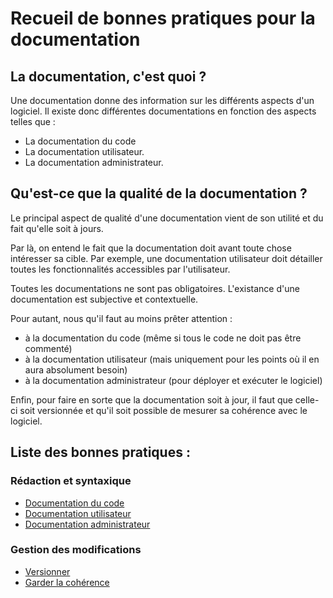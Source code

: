 Recueil de bonnes pratiques pour la documentation
=================================================

La documentation, c'est quoi ?
----------------------------

Une documentation donne des information sur les différents aspects d'un logiciel. Il existe donc différentes documentations en fonction des aspects telles que : 

* La documentation du code
* La documentation utilisateur.
* La documentation administrateur.

Qu'est-ce que la qualité de la documentation ?
----------------------------------------------

Le principal aspect de qualité d'une documentation vient de son utilité et du fait qu'elle soit à jours.

Par là, on entend le fait que la documentation doit avant toute chose intéresser sa cible. Par exemple, une documentation utilisateur doit détailler toutes les fonctionnalités accessibles par l'utilisateur.

Toutes les documentations ne sont pas obligatoires. L'existance d'une documentation est subjective et contextuelle.

Pour autant, nous qu'il faut au moins prêter attention :

* à la documentation du code (même si tous le code ne doit pas être commenté)
* à la documentation utilisateur (mais uniquement pour les points où il en aura absolument besoin)
* à la documentation administrateur (pour déployer et exécuter le logiciel) 

Enfin, pour faire en sorte que la documentation soit à jour, il faut que celle-ci soit versionnée et qu'il soit possible de mesurer sa cohérence avec le logiciel.

Liste des bonnes pratiques :
----------------------------

### Rédaction et syntaxique

* [Documentation du code](code.md)
* [Documentation utilisateur](utilisateur.md)
* [Documentation administrateur](administrateur.md)

### Gestion des modifications

* [Versionner](versionner.md)
* [Garder la cohérence](coherence.md)
